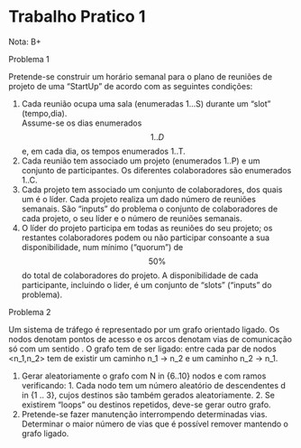 # Trabalho Pratico 1

Nota: B+

Problema 1

Pretende-se construir um horário semanal para o plano de reuniões de projeto de uma “StartUp” de acordo com as seguintes condições:

  1. Cada reunião ocupa uma sala (enumeradas 1...S) durante um “slot” (tempo,dia).  
  Assume-se os dias enumerados $$1..D$$ e, em cada dia, os tempos enumerados 1..T.
  2.  Cada reunião tem associado um projeto (enumerados 1..P) e um conjunto de 
  participantes. Os diferentes colaboradores são enumerados 1..C.
  3. Cada projeto tem associado um conjunto de colaboradores, dos quais um  é o líder. 
  Cada projeto realiza um dado número de reuniões semanais.
  São “inputs” do problema o conjunto de colaboradores de cada projeto, o seu líder
  e o número de reuniões semanais.
  5. O líder do projeto participa em todas as reuniões do seu projeto; os restantes
  colaboradores podem ou não participar consoante a sua disponibilidade, num
  mínimo (“quorum”) de  $$50\%$$ do total de colaboradores do projeto.  A disponibilidade
  de cada participante, incluindo o lider,  é um conjunto de “slots” (“inputs” do
  problema). 
    
Problema 2

Um sistema de tráfego é representado por um grafo orientado ligado. Os nodos denotam 
pontos de acesso e  os arcos denotam vias de comunicação só com um sentido .  O grafo 
tem de ser ligado: entre cada par de nodos <n_1,n_2> tem de existir um caminho n_1 -> n_2 e
um caminho n_2 -> n_1.

  1. Gerar aleatoriamente o grafo com  N in {6..10}  nodos e com ramos verificando:
    1. Cada nodo tem um número aleatório de descendentes d in {1 .. 3}, cujos destinos
    são também gerados aleatoriamente. 
    2. Se  existirem “loops” ou destinos repetidos, deve-se gerar outro grafo.
  3. Pretende-se fazer  manutenção interrompendo  determinadas vias. Determinar o
    maior número de vias que é possível remover mantendo o grafo ligado.
